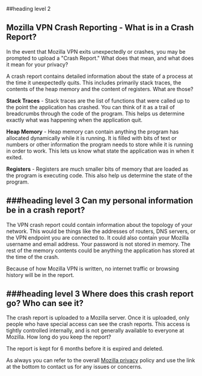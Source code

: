
##heading level 2

Mozilla VPN Crash Reporting - What is in a Crash Report?
-----------------

In the event that Mozilla VPN exits unexpectedly or crashes, you may be prompted to upload a "Crash Report."  What does that mean, and what does it mean for your privacy?

A crash report contains detailed information about the state of a process at the time it unexpectedly quits.  This includes primarily stack traces, the contents of the heap memory and the content of registers.  What are those?

**Stack Traces** - Stack traces are the list of functions that were called up to the point the application has crashed.  You can think of it as a trail of breadcrumbs through the code of the program.  This helps us determine exactly what was happening when the application quit.

**Heap Memory** - Heap memory can contain anything the program has allocated dynamically while it is running.  It is filled with bits of text or numbers or other information the program needs to store while it is running in order to work.  This lets us know what state the application was in when it exited.

**Registers** - Registers are much smaller bits of memory that are loaded as the program is executing code.  This also help us determine the state of the program.

###heading level 3
Can my personal information be in a crash report?
------------------
The VPN crash report could contain information about the topology of your network.  This would be things like the addresses of routers, DNS servers, or the VPN endpoint you are connected to.  It could also contain your Mozilla username and email address.  Your password is not stored in memory.  The rest of the memory contents could be anything the application has stored at the time of the crash.

Because of how Mozilla VPN is written, no internet traffic or browsing history will be in the report.

###heading level 3
Where does this crash report go?  Who can see it?
------------------
The crash report is uploaded to a Mozilla server.  Once it is uploaded, only people who have special access can see the crash reports.  This access is tightly controlled internally, and is not generally available to everyone at Mozilla.
How long do you keep the report?

The report is kept for 6 months before it is expired and deleted.
  
As always you can refer to the overall [Mozilla privacy](https://www.mozilla.org/en-US/privacy/) policy and use the link at the bottom to contact us for any issues or concerns.

